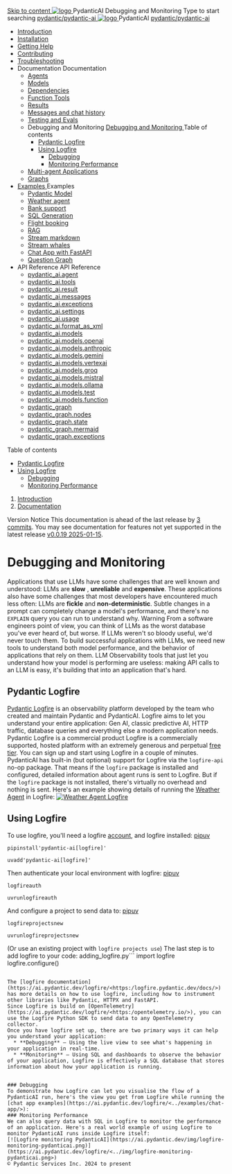 [ Skip to content ](https://ai.pydantic.dev/logfire/<#debugging-and-monitoring>)
[ ![logo](https://ai.pydantic.dev/img/logo-white.svg) ](https://ai.pydantic.dev/logfire/<..> "PydanticAI")
PydanticAI 
Debugging and Monitoring 
Type to start searching
[ pydantic/pydantic-ai  ](https://ai.pydantic.dev/logfire/<https:/github.com/pydantic/pydantic-ai> "Go to repository")
[ ![logo](https://ai.pydantic.dev/img/logo-white.svg) ](https://ai.pydantic.dev/logfire/<..> "PydanticAI") PydanticAI 
[ pydantic/pydantic-ai  ](https://ai.pydantic.dev/logfire/<https:/github.com/pydantic/pydantic-ai> "Go to repository")
  * [ Introduction  ](https://ai.pydantic.dev/logfire/<..>)
  * [ Installation  ](https://ai.pydantic.dev/logfire/<../install/>)
  * [ Getting Help  ](https://ai.pydantic.dev/logfire/<../help/>)
  * [ Contributing  ](https://ai.pydantic.dev/logfire/<../contributing/>)
  * [ Troubleshooting  ](https://ai.pydantic.dev/logfire/<../troubleshooting/>)
  * Documentation  Documentation 
    * [ Agents  ](https://ai.pydantic.dev/logfire/<../agents/>)
    * [ Models  ](https://ai.pydantic.dev/logfire/<../models/>)
    * [ Dependencies  ](https://ai.pydantic.dev/logfire/<../dependencies/>)
    * [ Function Tools  ](https://ai.pydantic.dev/logfire/<../tools/>)
    * [ Results  ](https://ai.pydantic.dev/logfire/<../results/>)
    * [ Messages and chat history  ](https://ai.pydantic.dev/logfire/<../message-history/>)
    * [ Testing and Evals  ](https://ai.pydantic.dev/logfire/<../testing-evals/>)
    * Debugging and Monitoring  [ Debugging and Monitoring  ](https://ai.pydantic.dev/logfire/<./>) Table of contents 
      * [ Pydantic Logfire  ](https://ai.pydantic.dev/logfire/<#pydantic-logfire>)
      * [ Using Logfire  ](https://ai.pydantic.dev/logfire/<#using-logfire>)
        * [ Debugging  ](https://ai.pydantic.dev/logfire/<#debugging>)
        * [ Monitoring Performance  ](https://ai.pydantic.dev/logfire/<#monitoring-performance>)
    * [ Multi-agent Applications  ](https://ai.pydantic.dev/logfire/<../multi-agent-applications/>)
    * [ Graphs  ](https://ai.pydantic.dev/logfire/<../graph/>)
  * [ Examples  ](https://ai.pydantic.dev/logfire/<../examples/>)
Examples 
    * [ Pydantic Model  ](https://ai.pydantic.dev/logfire/<../examples/pydantic-model/>)
    * [ Weather agent  ](https://ai.pydantic.dev/logfire/<../examples/weather-agent/>)
    * [ Bank support  ](https://ai.pydantic.dev/logfire/<../examples/bank-support/>)
    * [ SQL Generation  ](https://ai.pydantic.dev/logfire/<../examples/sql-gen/>)
    * [ Flight booking  ](https://ai.pydantic.dev/logfire/<../examples/flight-booking/>)
    * [ RAG  ](https://ai.pydantic.dev/logfire/<../examples/rag/>)
    * [ Stream markdown  ](https://ai.pydantic.dev/logfire/<../examples/stream-markdown/>)
    * [ Stream whales  ](https://ai.pydantic.dev/logfire/<../examples/stream-whales/>)
    * [ Chat App with FastAPI  ](https://ai.pydantic.dev/logfire/<../examples/chat-app/>)
    * [ Question Graph  ](https://ai.pydantic.dev/logfire/<../examples/question-graph/>)
  * API Reference  API Reference 
    * [ pydantic_ai.agent  ](https://ai.pydantic.dev/logfire/<../api/agent/>)
    * [ pydantic_ai.tools  ](https://ai.pydantic.dev/logfire/<../api/tools/>)
    * [ pydantic_ai.result  ](https://ai.pydantic.dev/logfire/<../api/result/>)
    * [ pydantic_ai.messages  ](https://ai.pydantic.dev/logfire/<../api/messages/>)
    * [ pydantic_ai.exceptions  ](https://ai.pydantic.dev/logfire/<../api/exceptions/>)
    * [ pydantic_ai.settings  ](https://ai.pydantic.dev/logfire/<../api/settings/>)
    * [ pydantic_ai.usage  ](https://ai.pydantic.dev/logfire/<../api/usage/>)
    * [ pydantic_ai.format_as_xml  ](https://ai.pydantic.dev/logfire/<../api/format_as_xml/>)
    * [ pydantic_ai.models  ](https://ai.pydantic.dev/logfire/<../api/models/base/>)
    * [ pydantic_ai.models.openai  ](https://ai.pydantic.dev/logfire/<../api/models/openai/>)
    * [ pydantic_ai.models.anthropic  ](https://ai.pydantic.dev/logfire/<../api/models/anthropic/>)
    * [ pydantic_ai.models.gemini  ](https://ai.pydantic.dev/logfire/<../api/models/gemini/>)
    * [ pydantic_ai.models.vertexai  ](https://ai.pydantic.dev/logfire/<../api/models/vertexai/>)
    * [ pydantic_ai.models.groq  ](https://ai.pydantic.dev/logfire/<../api/models/groq/>)
    * [ pydantic_ai.models.mistral  ](https://ai.pydantic.dev/logfire/<../api/models/mistral/>)
    * [ pydantic_ai.models.ollama  ](https://ai.pydantic.dev/logfire/<../api/models/ollama/>)
    * [ pydantic_ai.models.test  ](https://ai.pydantic.dev/logfire/<../api/models/test/>)
    * [ pydantic_ai.models.function  ](https://ai.pydantic.dev/logfire/<../api/models/function/>)
    * [ pydantic_graph  ](https://ai.pydantic.dev/logfire/<../api/pydantic_graph/graph/>)
    * [ pydantic_graph.nodes  ](https://ai.pydantic.dev/logfire/<../api/pydantic_graph/nodes/>)
    * [ pydantic_graph.state  ](https://ai.pydantic.dev/logfire/<../api/pydantic_graph/state/>)
    * [ pydantic_graph.mermaid  ](https://ai.pydantic.dev/logfire/<../api/pydantic_graph/mermaid/>)
    * [ pydantic_graph.exceptions  ](https://ai.pydantic.dev/logfire/<../api/pydantic_graph/exceptions/>)


Table of contents 
  * [ Pydantic Logfire  ](https://ai.pydantic.dev/logfire/<#pydantic-logfire>)
  * [ Using Logfire  ](https://ai.pydantic.dev/logfire/<#using-logfire>)
    * [ Debugging  ](https://ai.pydantic.dev/logfire/<#debugging>)
    * [ Monitoring Performance  ](https://ai.pydantic.dev/logfire/<#monitoring-performance>)


  1. [ Introduction  ](https://ai.pydantic.dev/logfire/<..>)
  2. [ Documentation  ](https://ai.pydantic.dev/logfire/<../agents/>)


Version Notice
This documentation is ahead of the last release by [3 commits](https://ai.pydantic.dev/logfire/<https:/github.com/pydantic/pydantic-ai/compare/v0.0.19...main>). You may see documentation for features not yet supported in the latest release [v0.0.19 2025-01-15](https://ai.pydantic.dev/logfire/<https:/github.com/pydantic/pydantic-ai/releases/tag/v0.0.19>). 
# Debugging and Monitoring
Applications that use LLMs have some challenges that are well known and understood: LLMs are **slow** , **unreliable** and **expensive**.
These applications also have some challenges that most developers have encountered much less often: LLMs are **fickle** and **non-deterministic**. Subtle changes in a prompt can completely change a model's performance, and there's no `EXPLAIN` query you can run to understand why.
Warning
From a software engineers point of view, you can think of LLMs as the worst database you've ever heard of, but worse.
If LLMs weren't so bloody useful, we'd never touch them.
To build successful applications with LLMs, we need new tools to understand both model performance, and the behavior of applications that rely on them.
LLM Observability tools that just let you understand how your model is performing are useless: making API calls to an LLM is easy, it's building that into an application that's hard.
## Pydantic Logfire
[Pydantic Logfire](https://ai.pydantic.dev/logfire/<https:/pydantic.dev/logfire>) is an observability platform developed by the team who created and maintain Pydantic and PydanticAI. Logfire aims to let you understand your entire application: Gen AI, classic predictive AI, HTTP traffic, database queries and everything else a modern application needs.
Pydantic Logfire is a commercial product
Logfire is a commercially supported, hosted platform with an extremely generous and perpetual [free tier](https://ai.pydantic.dev/logfire/<https:/pydantic.dev/pricing/>). You can sign up and start using Logfire in a couple of minutes.
PydanticAI has built-in (but optional) support for Logfire via the `logfire-api`[](https://ai.pydantic.dev/logfire/<https:/github.com/pydantic/logfire/tree/main/logfire-api>) no-op package.
That means if the `logfire` package is installed and configured, detailed information about agent runs is sent to Logfire. But if the `logfire` package is not installed, there's virtually no overhead and nothing is sent.
Here's an example showing details of running the [Weather Agent](https://ai.pydantic.dev/logfire/<../examples/weather-agent/>) in Logfire:
[![Weather Agent Logfire](https://ai.pydantic.dev/img/logfire-weather-agent.png)](https://ai.pydantic.dev/logfire/<../img/logfire-weather-agent.png>)
## Using Logfire
To use logfire, you'll need a logfire [account](https://ai.pydantic.dev/logfire/<https:/logfire.pydantic.dev>), and logfire installed:
[pip](https://ai.pydantic.dev/logfire/<#__tabbed_1_1>)[uv](https://ai.pydantic.dev/logfire/<#__tabbed_1_2>)
```
pipinstall'pydantic-ai[logfire]'

```

```
uvadd'pydantic-ai[logfire]'

```

Then authenticate your local environment with logfire:
[pip](https://ai.pydantic.dev/logfire/<#__tabbed_2_1>)[uv](https://ai.pydantic.dev/logfire/<#__tabbed_2_2>)
```
logfireauth

```

```
uvrunlogfireauth

```

And configure a project to send data to:
[pip](https://ai.pydantic.dev/logfire/<#__tabbed_3_1>)[uv](https://ai.pydantic.dev/logfire/<#__tabbed_3_2>)
```
logfireprojectsnew

```

```
uvrunlogfireprojectsnew

```

(Or use an existing project with `logfire projects use`)
The last step is to add logfire to your code:
adding_logfire.py```
import logfire
logfire.configure()

```

The [logfire documentation](https://ai.pydantic.dev/logfire/<https:/logfire.pydantic.dev/docs/>) has more details on how to use logfire, including how to instrument other libraries like Pydantic, HTTPX and FastAPI.
Since Logfire is build on [OpenTelemetry](https://ai.pydantic.dev/logfire/<https:/opentelemetry.io/>), you can use the Logfire Python SDK to send data to any OpenTelemetry collector.
Once you have logfire set up, there are two primary ways it can help you understand your application:
  * **Debugging** — Using the live view to see what's happening in your application in real-time.
  * **Monitoring** — Using SQL and dashboards to observe the behavior of your application, Logfire is effectively a SQL database that stores information about how your application is running.


### Debugging
To demonstrate how Logfire can let you visualise the flow of a PydanticAI run, here's the view you get from Logfire while running the [chat app examples](https://ai.pydantic.dev/logfire/<../examples/chat-app/>):
### Monitoring Performance
We can also query data with SQL in Logfire to monitor the performance of an application. Here's a real world example of using Logfire to monitor PydanticAI runs inside Logfire itself:
[![Logfire monitoring PydanticAI](https://ai.pydantic.dev/img/logfire-monitoring-pydanticai.png)](https://ai.pydantic.dev/logfire/<../img/logfire-monitoring-pydanticai.png>)
© Pydantic Services Inc. 2024 to present 
